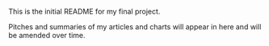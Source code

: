 This is the initial README for my final project.

Pitches and summaries of my articles and charts will appear in here and will be amended over time.